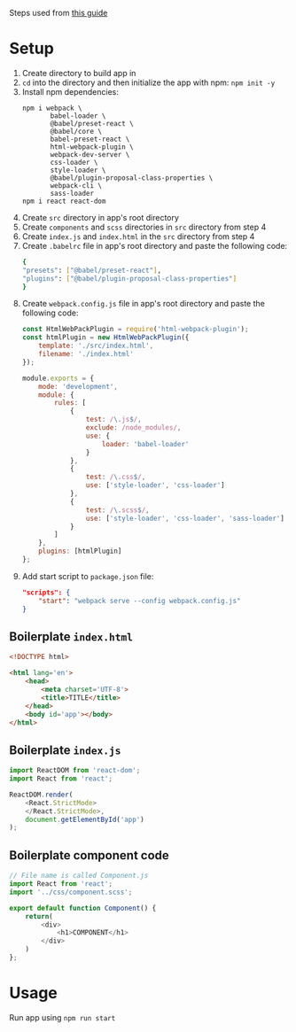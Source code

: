 Steps used from [this guide](https://javascript.plainenglish.io/create-a-react-app-from-scratch-in-2021-8e9948602e9c)

# Setup
1. Create directory to build app in
2. `cd` into the directory and then initialize the app with npm: `npm init -y`
3. Install npm dependencies:
    ```
    npm i webpack \
           babel-loader \
           @babel/preset-react \
           @babel/core \
           babel-preset-react \
           html-webpack-plugin \
           webpack-dev-server \
           css-loader \
           style-loader \
           @babel/plugin-proposal-class-properties \
           webpack-cli \
           sass-loader
    npm i react react-dom
    ```
4. Create `src` directory in app's root directory
5. Create `components` and `scss` directories in `src` directory from step 4
6. Create `index.js` and `index.html` in the `src` directory from step 4
7. Create `.babelrc` file in app's root directory and paste the following code:
    ``` bash
    {
    "presets": ["@babel/preset-react"],
    "plugins": ["@babel/plugin-proposal-class-properties"]
    }
    ```
8. Create `webpack.config.js` file in app's root directory and paste the following code:
    ``` javascript
    const HtmlWebPackPlugin = require('html-webpack-plugin');
    const htmlPlugin = new HtmlWebPackPlugin({
        template: './src/index.html',
        filename: './index.html'
    });

    module.exports = {
        mode: 'development',
        module: {
            rules: [
                {
                    test: /\.js$/,
                    exclude: /node_modules/,
                    use: {
                        loader: 'babel-loader'
                    }
                },
                {
                    test: /\.css$/,
                    use: ['style-loader', 'css-loader']
                },
                {
                    test: /\.scss$/,
                    use: ['style-loader', 'css-loader', 'sass-loader']
                }
            ]
        },
        plugins: [htmlPlugin]
    };
    ```
9. Add start script to `package.json` file:
    ``` json
    "scripts": {
        "start": "webpack serve --config webpack.config.js"
    }
    ```

## Boilerplate `index.html`
``` html
<!DOCTYPE html>

<html lang='en'>
    <head>
        <meta charset='UTF-8'>
        <title>TITLE</title>
    </head>
    <body id='app'></body>
</html>
```

## Boilerplate `index.js`
``` javascript
import ReactDOM from 'react-dom';
import React from 'react';

ReactDOM.render(
    <React.StrictMode>
    </React.StrictMode>,
    document.getElementById('app')
);
```

## Boilerplate component code
``` javascript
// File name is called Component.js
import React from 'react';
import '../css/component.scss';

export default function Component() {
    return(
        <div>
            <h1>COMPONENT</h1>
        </div>
    )
};
```

# Usage
Run app using `npm run start`